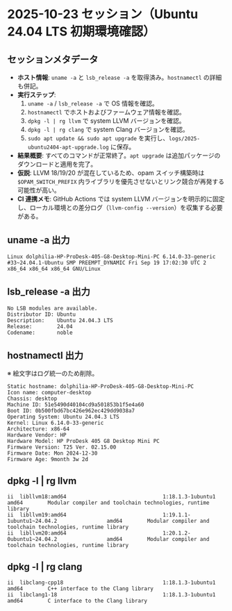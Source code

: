 # 2025-10-23 セッション（Ubuntu 24.04 LTS 初期環境確認）

## セッションメタデータ
- **ホスト情報**: `uname -a` と `lsb_release -a` を取得済み。`hostnamectl` の詳細も併記。
- **実行ステップ**:
  1. `uname -a` / `lsb_release -a` で OS 情報を確認。
  2. `hostnamectl` でホストおよびファームウェア情報を確認。
  3. `dpkg -l | rg llvm` で system LLVM バージョンを確認。
  4. `dpkg -l | rg clang` で system Clang バージョンを確認。
  5. `sudo apt update && sudo apt upgrade` を実行し、`logs/2025-ubuntu2404-apt-upgrade.log` に保存。
- **結果概要**: すべてのコマンドが正常終了。`apt upgrade` は追加パッケージのダウンロードと適用を完了。
- **仮説**: LLVM 18/19/20 が混在しているため、opam スイッチ構築時は `$OPAM_SWITCH_PREFIX` 内ライブラリを優先させないとリンク競合が再発する可能性が高い。
- **CI 連携メモ**: GitHub Actions では system LLVM バージョンを明示的に固定し、ローカル環境との差分ログ（`llvm-config --version`）を収集する必要がある。

## uname -a 出力
```text
Linux dolphilia-HP-ProDesk-405-G8-Desktop-Mini-PC 6.14.0-33-generic #33~24.04.1-Ubuntu SMP PREEMPT_DYNAMIC Fri Sep 19 17:02:30 UTC 2 x86_64 x86_64 x86_64 GNU/Linux
```

## lsb_release -a 出力
```text
No LSB modules are available.
Distributor ID: Ubuntu
Description:    Ubuntu 24.04.3 LTS
Release:        24.04
Codename:       noble
```

## hostnamectl 出力
※ 絵文字はログ統一のため削除。

```text
Static hostname: dolphilia-HP-ProDesk-405-G8-Desktop-Mini-PC
Icon name: computer-desktop
Chassis: desktop
Machine ID: 51e5490d40104cd9a501853b1f5e4a60
Boot ID: 0b500fbd67bc426e962ec429dd9038a7
Operating System: Ubuntu 24.04.3 LTS
Kernel: Linux 6.14.0-33-generic
Architecture: x86-64
Hardware Vendor: HP
Hardware Model: HP ProDesk 405 G8 Desktop Mini PC
Firmware Version: T25 Ver. 02.15.00
Firmware Date: Mon 2024-12-30
Firmware Age: 9month 3w 2d
```

## dpkg -l | rg llvm
```text
ii  libllvm18:amd64                               1:18.1.3-1ubuntu1                        amd64        Modular compiler and toolchain technologies, runtime library
ii  libllvm19:amd64                               1:19.1.1-1ubuntu1~24.04.2                amd64        Modular compiler and toolchain technologies, runtime library
ii  libllvm20:amd64                               1:20.1.2-0ubuntu1~24.04.2                amd64        Modular compiler and toolchain technologies, runtime library
```

## dpkg -l | rg clang
```text
ii  libclang-cpp18                                1:18.1.3-1ubuntu1                        amd64        C++ interface to the Clang library
ii  libclang1-18                                  1:18.1.3-1ubuntu1                        amd64        C interface to the Clang library
```
